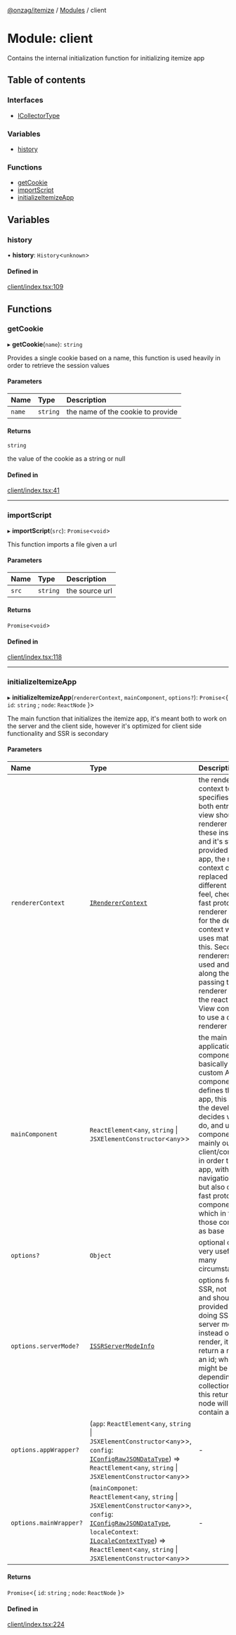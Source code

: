 [@onzag/itemize](../README.md) / [Modules](../modules.md) / client

# Module: client

Contains the internal initialization function for initializing itemize app

## Table of contents

### Interfaces

- [ICollectorType](../interfaces/client.ICollectorType.md)

### Variables

- [history](client.md#history)

### Functions

- [getCookie](client.md#getcookie)
- [importScript](client.md#importscript)
- [initializeItemizeApp](client.md#initializeitemizeapp)

## Variables

### history

• **history**: `History`<`unknown`\>

#### Defined in

[client/index.tsx:109](https://github.com/onzag/itemize/blob/f2db74a5/client/index.tsx#L109)

## Functions

### getCookie

▸ **getCookie**(`name`): `string`

Provides a single cookie based on a name, this function
is used heavily in order to retrieve the session values

#### Parameters

| Name | Type | Description |
| :------ | :------ | :------ |
| `name` | `string` | the name of the cookie to provide |

#### Returns

`string`

the value of the cookie as a string or null

#### Defined in

[client/index.tsx:41](https://github.com/onzag/itemize/blob/f2db74a5/client/index.tsx#L41)

___

### importScript

▸ **importScript**(`src`): `Promise`<`void`\>

This function imports a file given a url

#### Parameters

| Name | Type | Description |
| :------ | :------ | :------ |
| `src` | `string` | the source url |

#### Returns

`Promise`<`void`\>

#### Defined in

[client/index.tsx:118](https://github.com/onzag/itemize/blob/f2db74a5/client/index.tsx#L118)

___

### initializeItemizeApp

▸ **initializeItemizeApp**(`rendererContext`, `mainComponent`, `options?`): `Promise`<{ `id`: `string` ; `node`: `ReactNode`  }\>

The main function that initializes the itemize app, it's meant both to work
on the server and the client side, however it's optimized for client side functionality
and SSR is secondary

#### Parameters

| Name | Type | Description |
| :------ | :------ | :------ |
| `rendererContext` | [`IRendererContext`](../interfaces/client_providers_renderer.IRendererContext.md) | the renderer context to use, specifies how both entries and view should be renderer based on these instructions, and it's static and provided to all the app, the renderer context can be replaced to give a different look and feel, check out the fast prototyping renderer context for the default context which uses material ui as this. Secondary renderers can be used and injected along the app by passing the renderer arg to the react Entry or View component to use a different renderer |
| `mainComponent` | `ReactElement`<`any`, `string` \| `JSXElementConstructor`<`any`\>\> | the main application component this is basically the user custom App component that defines the entire app, this is where the developer decides what to do, and uses components mainly out of the client/components in order to build its app, with navigation and all, but also can use fast prototyping components which in term use those components as base |
| `options?` | `Object` | optional options, very useful in many circumstances |
| `options.serverMode?` | [`ISSRServerModeInfo`](../interfaces/server_ssr.ISSRServerModeInfo.md) | options for doing SSR, not required and shouldn't be provided when doing SSR, when server mode is set instead of doing a render, it will return a node, and an id; where id might be null, depending to the collection rules; this returned react node will not contain a router |
| `options.appWrapper?` | (`app`: `ReactElement`<`any`, `string` \| `JSXElementConstructor`<`any`\>\>, `config`: [`IConfigRawJSONDataType`](../interfaces/config.IConfigRawJSONDataType.md)) => `ReactElement`<`any`, `string` \| `JSXElementConstructor`<`any`\>\> | - |
| `options.mainWrapper?` | (`mainComponet`: `ReactElement`<`any`, `string` \| `JSXElementConstructor`<`any`\>\>, `config`: [`IConfigRawJSONDataType`](../interfaces/config.IConfigRawJSONDataType.md), `localeContext`: [`ILocaleContextType`](../interfaces/client_internal_providers_locale_provider.ILocaleContextType.md)) => `ReactElement`<`any`, `string` \| `JSXElementConstructor`<`any`\>\> | - |

#### Returns

`Promise`<{ `id`: `string` ; `node`: `ReactNode`  }\>

#### Defined in

[client/index.tsx:224](https://github.com/onzag/itemize/blob/f2db74a5/client/index.tsx#L224)
